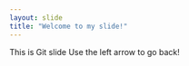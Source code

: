 ```yaml
---
layout: slide
title: "Welcome to my slide!"
---
```

This is Git slide 
Use the left arrow to go back!
